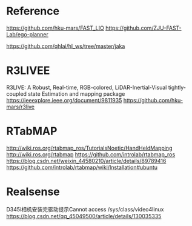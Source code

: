 #  Reference 

https://github.com/hku-mars/FAST_LIO
https://github.com/ZJU-FAST-Lab/ego-planner

https://github.com/qhlai/hl_ws/tree/master/jaka

# R3LIVEE
R3LIVE: A Robust, Real-time, RGB-colored, LiDAR-Inertial-Visual tightly-coupled state Estimation and mapping package
https://ieeexplore.ieee.org/document/9811935
https://github.com/hku-mars/r3live

# RTabMAP
http://wiki.ros.org/rtabmap_ros/TutorialsNoetic/HandHeldMapping
http://wiki.ros.org/rtabmap
https://github.com/introlab/rtabmap_ros
https://blog.csdn.net/weixin_44580210/article/details/89789416
https://github.com/introlab/rtabmap/wiki/Installation#ubuntu

# Realsense

D345i相机安装完驱动提示Cannot access /sys/class/video4linux
https://blog.csdn.net/qq_45049500/article/details/130035335